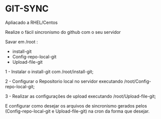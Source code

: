 # GIT-SYNC

Apliacado a RHEL/Centos

Realize o fácil sincronismo do github com o seu servidor

Savar em /root :
- install-git
- Config-repo-local-git
- Upload-file-git

1 - Instalar o install-git com /root/install-git;

2 - Configurar o Repositorio local no servidor executando /root/Config-repo-local-git;

3 - Realizar as configurações de upload executando /root/Upload-file-git;

E configurar como desejar os arquivos de sincronismo gerados pelos (Config-repo-local-git  e Upload-file-git)  na cron da forma que desejar.
